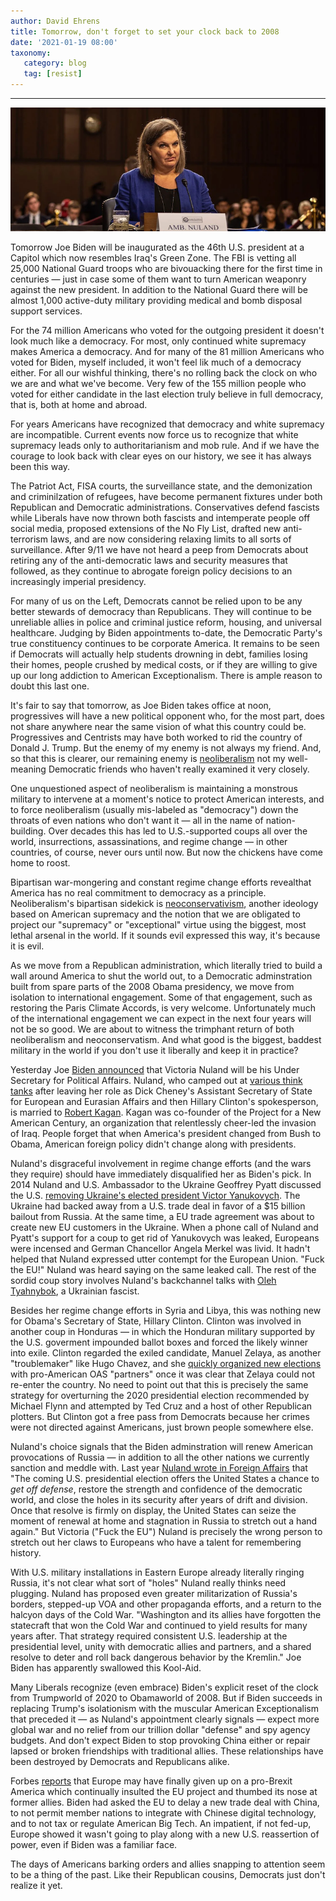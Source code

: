 ```yaml
---
author: David Ehrens
title: Tomorrow, don't forget to set your clock back to 2008
date: '2021-01-19 08:00'
taxonomy:
   category: blog
   tag: [resist]
---
```

---

![](nuland.png)

Tomorrow Joe Biden will be inaugurated as the 46th U.S. president at a Capitol which now resembles Iraq's Green Zone. The FBI is vetting all 25,000 National Guard troops who are bivouacking there for the first time in centuries — just in case some of them want to turn American weaponry against the new president. In addition to the National Guard there will be almost 1,000 active-duty military providing medical and bomb disposal support services.

For the 74 million Americans who voted for the outgoing president it doesn't look much like a democracy. For most, only continued white supremacy makes America a democracy. And for many of the 81 million Americans who voted for Biden, myself included, it won't feel lik much of a democracy either. For all our wishful thinking, there's no rolling back the clock on who we are and what we've become. Very few of the 155 million people who voted for either candidate in the last election truly believe in full democracy, that is, both at home and abroad. 

For years Americans have recognized that democracy and white supremacy are incompatible. Current events now force us to recognize that white supremacy leads only to authoritarianism and mob rule. And if we have the courage to look back with clear eyes on our history, we see it has always been this way.

The Patriot Act, FISA courts, the surveillance state, and the demonization and criminilzation of refugees, have become permanent fixtures under both Republican and Democratic administrations. Conservatives defend fascists while Liberals have now thrown both fascists and intemperate people off social media, proposed extensions of the No Fly List, drafted new anti-terrorism laws, and are now considering relaxing limits to all sorts of surveillance. After 9/11 we have not heard a peep from Democrats about retiring any of the anti-democratic laws and security measures that followed, as they continue to abrogate foreign policy decisions to an increasingly imperial presidency.

For many of us on the Left, Democrats cannot be relied upon to be any better stewards of democracy than Republicans. They will continue to be unreliable allies in police and criminal justice reform, housing, and universal healthcare. Judging by Biden appointments to-date, the Democratic Party's true constituency continues to be corporate America. It remains to be seen if Democrats will actually help students drowning in debt, families losing their homes, people crushed by medical costs, or if they are willing to give up our long addiction to American Exceptionalism. There is ample reason to doubt this last one.

It's fair to say that tomorrow, as Joe Biden takes office at noon, progressives will have a new political opponent who, for the most part, does not share anywhere near the same vision of what this country could be. Progressives and Centrists may have both worked to rid the country of Donald J. Trump. But the enemy of my enemy is not always my friend. And, so that this is clearer, our remaining enemy is [neoliberalism](https://www.theguardian.com/books/2016/apr/15/neoliberalism-ideology-problem-george-monbiot) not my well-meaning Democratic friends who haven't really examined it very closely.

One unquestioned aspect of neoliberalism is maintaining a monstrous military to intervene at a moment's notice to protect American interests, and to force neoliberalism (usually mis-labeled as "democracy") down the throats of even nations who don't want it — all in the name of nation-building. Over decades this has led to U.S.-supported coups all over the world, insurrections, assassinations, and regime change — in other countries, of course, never ours until now. But now the chickens have come home to roost.

Bipartisan war-mongering and constant regime change efforts revealthat America has no real commitment to democracy as a principle. Neoliberalism's bipartisan sidekick is [neoconservativism](https://newrepublic.com/article/153450/enduring-power-neoconservatism), another ideology based on American supremacy and the notion that we are obligated to project our "supremacy" or "exceptional" virtue using the biggest, most lethal arsenal in the world. If it sounds evil expressed this way, it's because it is evil.

As we move from a Republican administration, which literally tried to build a wall around America to shut the world out, to a Democratic adminstration built from spare parts of the 2008 Obama presidency, we move from isolation to international engagement. Some of that engagement, such as restoring the Paris Climate Accords, is very welcome. Unfortunately much of the international engagement we can expect in the next four years will not be so good. We are about to witness the trimphant return of both neoliberalism and neoconservatism. And what good is the biggest, baddest military in the world if you don't use it liberally and keep it in practice?

Yesterday Joe [Biden announced](https://buildbackbetter.gov/nominees-and-appointees/victoria-nuland/) that Victoria Nuland will be his Under Secretary for Political Affairs. Nuland, who camped out at [various think tanks](https://www.brookings.edu/experts/victoria-nuland/) after leaving her role as Dick Cheney's Assistant Secretary of State for European and Eurasian Affairs and then Hillary Clinton's spokesperson, is married to [Robert Kagan](https://www.salon.com/2021/01/19/who-is-victoria-nuland-a-really-bad-idea-as-a-key-player-in-bidens-foreign-policy-team/). Kagan was co-founder of the Project for a New American Century, an organization that relentlessly cheer-led the invasion of Iraq. People forget that when America's president changed from Bush to Obama, American foreign policy didn't change along with presidents.

Nuland's disgraceful involvement in regime change efforts (and the wars they require) should have immediately disqualified her as Biden's pick. In 2014 Nuland and U.S. Ambassador to the Ukraine Geoffrey Pyatt discussed the U.S. [removing Ukraine's elected president Victor Yanukovych](https://www.commondreams.org/views/2021/01/14/will-senate-confirm-coup-plotter-victoria-nuland). The Ukraine had backed away from a U.S. trade deal in favor of a $15 billion bailout from Russia. At the same time, a EU trade agreement was about to create new EU customers in the Ukraine. When a phone call of Nuland and Pyatt's support for a coup to get rid of Yanukovych was leaked, Europeans were incensed and German Chancellor Angela Merkel was livid. It hadn't helped that Nuland expressed utter contempt for the European Union. "Fuck the EU!" Nuland was heard saying on the same leaked call. The rest of the sordid coup story involves Nuland's backchannel talks with [Oleh Tyahnybok](https://www.alternet.org/2014/02/us-backing-neo-nazis-ukraine/), a Ukrainian fascist. 

Besides her regime change efforts in Syria and Libya, this was nothing new for Obama's Secretary of State, Hillary Clinton. Clinton was involved in another coup in Honduras — in which the Honduran military supported by the U.S. goverment impounded ballot boxes and forced the likely winner into exile. Clinton regarded the exiled candidate, Manuel Zelaya, as another "troublemaker" like Hugo Chavez, and she [quickly organized new elections](https://www.theguardian.com/world/2016/aug/31/hillary-clinton-honduras-violence-manuel-zelaya-berta-caceres) with pro-American OAS "partners" once it was clear that Zelaya could not re-enter the country. No need to point out that this is precisely the same strategy for overturning the 2020 presidential election recommended by Michael Flynn and attempted by Ted Cruz and a host of other Republican plotters. But Clinton got a free pass from Democrats because her crimes were not directed against Americans, just brown people somewhere else.

Nuland's choice signals that the Biden adminstration will renew American provocations of Russia — in addition to all the other nations we currently sanction and meddle with. Last year [Nuland wrote in Foreign Affairs](https://www.foreignaffairs.com/articles/russian-federation/2020-06-09/pinning-down-putin) that "The coming U.S. presidential election offers the United States a chance  to *get off defense*, restore the strength and confidence of the  democratic world, and close the holes in its security after years of  drift and division. Once that resolve is firmly on display, the United  States can seize the moment of renewal at home and stagnation in Russia to stretch out a hand again." But Victoria ("Fuck the EU") Nuland is precisely the wrong person to stretch out her claws to Europeans who have a talent for remembering history.

With U.S. military installations in Eastern Europe already literally ringing Russia, it's not clear what sort of "holes" Nuland really thinks need plugging. Nuland has proposed even greater militarization of Russia's borders, stepped-up VOA and other propaganda efforts, and a return to the halcyon days of the Cold War. "Washington and its allies have forgotten the statecraft that won the Cold War and continued to yield results for many years after. That  strategy required consistent U.S. leadership at the presidential level, unity with democratic allies and partners, and a shared resolve to deter and roll back dangerous behavior by the Kremlin." Joe Biden has apparently swallowed this Kool-Aid.

Many Liberals recognize (even embrace) Biden's explicit reset of the clock from Trumpworld of 2020 to Obamaworld of 2008. But if Biden succeeds in replacing Trump's isolationism with the muscular American Exceptionalism that preceded it — as Nuland's appointment clearly signals — expect more global war and no relief from our trillion dollar "defense" and spy agency budgets. And don't expect Biden to stop provoking China either or repair lapsed or broken friendships with traditional allies. These relationships have been destroyed by Democrats and Republicans alike. 

Forbes [reports](https://www.forbes.com/sites/thomasduesterberg/2021/01/04/first-foreign-policy-challenge-for-biden-the-problem-of-europe/?sh=632db909245c) that Europe may have finally given up on a pro-Brexit America which continually insulted the EU project and thumbed its nose at former allies. Biden had asked the EU to delay a new trade deal with China, to not permit member nations to integrate with Chinese digital technology, and to not tax or regulate American Big Tech. An impatient, if not fed-up, Europe showed it wasn't going to play along with a new U.S. reassertion of power, even if Biden was a familiar face. 

The days of Americans barking orders and allies snapping to attention seem to be a thing of the past. Like their Republican cousins, Democrats just don't realize it yet.







